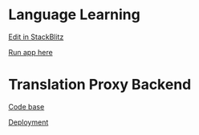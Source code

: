 # Language Learning

[Edit in StackBlitz](https://stackblitz.com/~/github.com/oferguez/LanguageLearning)

[Run app here](https://oferguez.github.io/LanguageLearning/)

# Translation Proxy Backend

[Code base](https://github.com/oferguez/ServerlessFunctions)

[Deployment](https://app.netlify.com/sites/oferguez/configuration/general)
